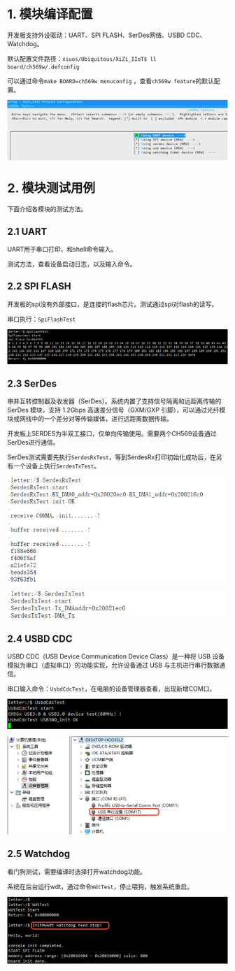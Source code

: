 # 1. 模块编译配置

开发板支持外设驱动：UART、SPI FLASH、SerDes网络、USBD CDC、Watchdog。

默认配置文件路径：`xiuos/Ubiquitous/XiZi_IIoT$ ll board/ch569w/.defconfig`   

可以通过命令`make BOARD=ch569w menuconfig` ，查看`ch569w feature`的默认配置。

![make-menuconfig.png](imgs/make-menuconfig.png)

# 2. 模块测试用例

下面介绍各模块的测试方法。

## 2.1 UART

UART用于串口打印，和shell命令输入。

测试方法，查看设备启动日志，以及输入命令。

## 2.2 SPI FLASH

开发板的spi没有外部接口，是连接的flash芯片。测试通过spi对flash的读写。

串口执行：`SpiFlashTest`

![SpiFlashTest.png](imgs/SpiFlashTest.png)

## 2.3 SerDes

串并互转控制器及收发器（SerDes）。系统内置了支持信号隔离和远距离传输的 SerDes 模块，支持 1.2Gbps 高速差分信号（GXM/GXP
引脚），可以通过光纤模块或网线中的一个差分对等传输媒体，进行远距离数据传输。

开发板上SERDES为半双工接口，仅单向传输使用。需要两个CH569设备通过SerDes进行通信。

SerDes测试需要先执行`SerdesRxTest`，等到SerdesRx打印初始化成功后，在另有一个设备上执行`SerdesTxTest`。

![SerdesTestRx.png](imgs/SerdesTestRx.png)

![SerdesTxTest.png](imgs/SerdesTxTest.png)

## 2.4 USBD CDC

USBD CDC（USB Device Communication Device Class）是一种将 USB 设备模拟为串口（虚拟串口）的功能实现，允许设备通过 USB 与主机进行串行数据通信。

串口输入命令：`UsbdCdcTest`，在电脑的设备管理器查看，出现新增COM口。

![UsbdCdcTestCmd.png](imgs/UsbdCdcTestCmd.png)

![UsbdCdcTestUSB20.png](imgs/UsbdCdcTestUSB20.png)



## 2.5 Watchdog

看门狗测试，需要编译时选择打开watchdog功能。

系统在后台运行wdt，通过命令`WdtTest`，停止喂狗，触发系统重启。

![WdtTest.png](imgs/WdtTest.png)

